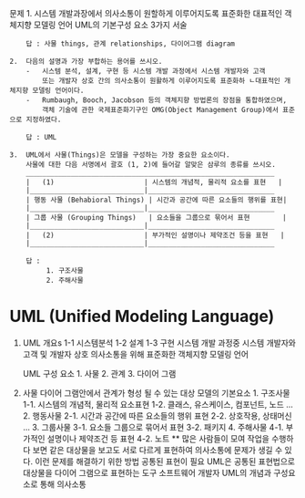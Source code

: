 문제
    1.  시스템 개발과장에서 의사소통이 원할하게 이루어지도록 표준화한 대표적인 객체지향 모델링 언어 
        UML의 기본구성 요소 3가지 서술

        답 : 사물 things, 관계 relationships, 다이어그램 diagram
    
    2.  다음의 설명과 가장 부합하는 용어를 쓰시오.
        -   시스템 분석, 설계, 구현 등 시스템 개발 과정에서 시스템 개발자와 고객
            또는 개발자 상호 간의 의사소통이 원활하게 이루어지도록 표준화하 ㄴ대표적인 개체지향 모델링 언어이다.
        -   Rumbaugh, Booch, Jacobson 등의 객체지향 방법론의 장점을 통합하였으며,
            객체 기술에 관한 국제표준화기구인 OMG(Object Management Group)에서 표준으로 지정하였다.
        
        답 : UML
    
    3.  UML에서 사물(Things)은 모델을 구성하는 가장 중요한 요소이다.
        사물에 대한 다음 서명에서 괄호 (1, 2)에 들어갈 알맞은 삼루의 종류를 쓰시오.
        _____________________________________________________________
        |   (1)                      | 시스템의 개념적, 물리적 요소를 표현   |
        |____________________________|_______________________________
        | 행동 사물 (Behabioral Things) | 시간과 공간에 따른 요소들의 행위를 표현|
        |____________________________|_______________________________
        | 그룹 사물 (Grouping Things)   | 요소들을 그룹으로 묶어서 표현        |
        |____________________________|_______________________________
        |   (2)                      | 부가적인 설명이나 제약조건 등을 표현   |
        |____________________________|_______________________________
        
        답 : 
             1. 구조사물
             2. 주해사물
# UML (Unified Modeling Language)
1. UML
    개요s
        1-1 시스템분석
        1-2 설계
        1-3 구현
        시스템 개발 과정중 시스템 개발자와 고객 및 개발자 상호 의사소통을 위해
        표준화한 객체지향 모델링 언어
    
    UML 구성 요소
        1. 사물
        2. 관계
        3. 다이어 그램
    
2. 사물
    다이어 그램안에서 관계가 형성 될 수 있는 대상
    모델의 기본요소
        1. 구조사물 
            1-1. 시스템의 개념적, 물리적 요소표현
            1-2. 클래스, 유스케이스, 컴포넌트, 노드 ...      
        2. 행동사물 
            2-1. 시간과 공간에 따른 요소들의 행위 표현
            2-2. 상호작용, 상태머신 ...
        3. 그룹사물
            3-1. 요소들 그룹으로 묶어서 표현
            3-2. 패키지
        4. 주해사물
            4-1. 부가적인 설명이나 제약조건 등 표현
            4-2. 노트
** 
많은 사람들이 모여 작업을 수행하다 보면 같은 대상물을 보고도 서로 다르게 표현하여 의사소통에 문제가 생길 수 있다.
이런 문제를 해결하기 위한 방법 공통된 표현이 필요
UML은 공통된 표현법으로 대상물을 다이어 그램으로 표현하는 도구
소프트웨어 개발자 UML의 개념과 구성요소로 통해 의사소통